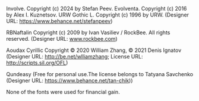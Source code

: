 Involve. Copyright (c) 2024 by Stefan Peev. Evolventa. Copyright (c) 2016 by Alex I. Kuznetsov. URW Gothic L. Copyright (c) 1996 by URW. (Designer URL: https://www.behance.net/stefanpeev)

RBNaftalin Copyright (c) 2009 by Ivan Vasiliev / RockBee. All rights reserved. (Designer URL: www.rockbee.com)

Aoudax Cyrillic Copyright © 2020 William Zhang, © 2021 Denis Ignatov (Designer URL: http://be.net/wlliamzhang; License URL: http://scripts.sil.org/OFL)

Qundeasy (Free for personal use.The license belongs to Tatyana Savchenko (Designer URL: https://www.behance.net/tan-chik))

None of the fonts were used for financial gain.
